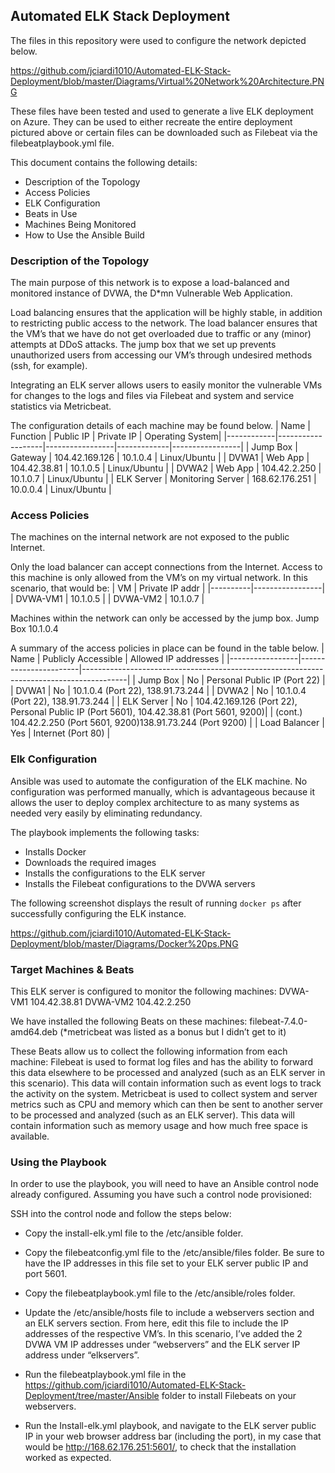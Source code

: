 ## Automated ELK Stack Deployment

The files in this repository were used to configure the network depicted below.

https://github.com/jciardi1010/Automated-ELK-Stack-Deployment/blob/master/Diagrams/Virtual%20Network%20Architecture.PNG

These files have been tested and used to generate a live ELK deployment on Azure. They can be used to either recreate the entire deployment pictured above or certain files can be downloaded such as Filebeat via the filebeatplaybook.yml file.

This document contains the following details:
- Description of the Topology
- Access Policies
- ELK Configuration
- Beats in Use
- Machines Being Monitored
- How to Use the Ansible Build

### Description of the Topology

The main purpose of this network is to expose a load-balanced and monitored instance of DVWA, the D*mn Vulnerable Web Application.

Load balancing ensures that the application will be highly stable, in addition to restricting public access to the network. The load balancer ensures that the VM’s that we have do not get overloaded due to traffic or any (minor) attempts at DDoS attacks. The jump box that we set up prevents unauthorized users from accessing our VM’s through undesired methods (ssh, for example).


Integrating an ELK server allows users to easily monitor the vulnerable VMs for changes to the logs and files via Filebeat and system and service statistics via Metricbeat.

The configuration details of each machine may be found below.
| Name       | Function          | Public IP       | Private IP  | Operating System|
|------------|-------------------|-----------------|-------------|-----------------|
| Jump Box   | Gateway           | 104.42.169.126  | 10.1.0.4    | Linux/Ubuntu    | 
| DVWA1      | Web App           | 104.42.38.81    | 10.1.0.5    | Linux/Ubuntu    |
| DVWA2      | Web App           | 104.42.2.250    | 10.1.0.7    | Linux/Ubuntu    |
| ELK Server | Monitoring Server | 168.62.176.251  | 10.0.0.4    | Linux/Ubuntu    |

### Access Policies

The machines on the internal network are not exposed to the public Internet. 

Only the load balancer can accept connections from the Internet. Access to this machine is only allowed from the VM’s on my virtual network. In this scenario, that would be:
| VM       | Private IP addr |
|----------|-----------------|
| DVWA-VM1 | 10.1.0.5        |
| DVWA-VM2 | 10.1.0.7        |

Machines within the network can only be accessed by the jump box.
Jump Box 10.1.0.4

A summary of the access policies in place can be found in the table below.
| Name            | Publicly Accessible   | Allowed IP addresses                                                                    |
|-----------------|-----------------------|-----------------------------------------------------------------------------------------|
| Jump Box        | No                    | Personal Public IP (Port 22)                                                            |
| DVWA1           | No                    | 10.1.0.4 (Port 22), 138.91.73.244                                                       |
| DVWA2           | No                    | 10.1.0.4 (Port 22), 138.91.73.244                                                       |
| ELK Server      | No                    | 104.42.169.126 (Port 22), Personal Public IP (Port 5601), 104.42.38.81 (Port 5601, 9200)|   |    (cont.)                                 104.42.2.250 (Port 5601, 9200)138.91.73.244 (Port 9200)                                 |
| Load Balancer   | Yes                   | Internet (Port 80)                                                                      |

### Elk Configuration

Ansible was used to automate the configuration of the ELK machine. No configuration was performed manually, which is advantageous because it allows the user to deploy complex architecture to as many systems as needed very easily by eliminating redundancy.

The playbook implements the following tasks:
- Installs Docker
- Downloads the required images
- Installs the configurations to the ELK server
- Installs the Filebeat configurations to the DVWA servers

The following screenshot displays the result of running `docker ps` after successfully configuring the ELK instance.

https://github.com/jciardi1010/Automated-ELK-Stack-Deployment/blob/master/Diagrams/Docker%20ps.PNG

### Target Machines & Beats
This ELK server is configured to monitor the following machines:
DVWA-VM1 104.42.38.81
DVWA-VM2 104.42.2.250

We have installed the following Beats on these machines:
filebeat-7.4.0-amd64.deb
(*metricbeat was listed as a bonus but I didn’t get to it)

These Beats allow us to collect the following information from each machine:
Filebeat is used to format log files and has the ability to forward this data elsewhere to be processed and analyzed (such as an ELK server in this scenario). This data will contain information such as event logs to track the activity on the system.
Metricbeat is used to collect system and server metrics such as CPU and memory which can then be sent to another server to be processed and analyzed (such as an ELK server). This data will contain information such as memory usage and how much free space is available.

### Using the Playbook
In order to use the playbook, you will need to have an Ansible control node already configured. Assuming you have such a control node provisioned: 

SSH into the control node and follow the steps below:
- Copy the install-elk.yml file to the /etc/ansible folder.
- Copy the filebeatconfig.yml file to the /etc/ansible/files folder. Be sure to have the IP addresses in this file set to your ELK server public IP and port 5601.
- Copy the filebeatplaybook.yml file to the /etc/ansible/roles folder.
- Update the /etc/ansible/hosts file to include a webservers section and an ELK servers section. From here, edit this file to include the IP addresses of the respective VM’s. In this scenario, I’ve added the 2 DVWA VM IP addresses under “webservers” and the ELK server IP address under “elkservers”.

- Run the filebeatplaybook.yml file in the https://github.com/jciardi1010/Automated-ELK-Stack-Deployment/tree/master/Ansible folder to install Filebeats on your webservers.
- Run the Install-elk.yml playbook, and navigate to the ELK server public IP in your web browser address bar (including the port), in my case that would be http://168.62.176.251:5601/, to check that the installation worked as expected.


